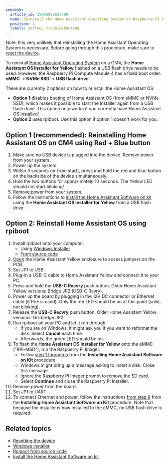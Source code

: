 ```yaml
---
zendesk:
  article_id: 25484982657309
  name: Reinstall the Home Assistant Operating System on Raspberry Pi CM4
  position: 4
  labels: yellow, troubleshooting
---
```


Note: It is very unlikely that reinstalling the Home Assistant Operating System is necessary. Before going through this procedure, make sure to [reset the device](/hc/en-us/articles/25463622043165-Resetting-the-device).

To reinstall [Home Assistant Operating System](https://www.home-assistant.io/docs/glossary/#home-assistant-operating-system) on a CM4, the **Home Assistant OS Installer for Yellow** flashed on a USB flash drive needs to be used. However, the Raspberry Pi Compute Module 4 has a fixed boot order: **eMMC** -> **NVMe SSD** -> **USB flash drive**.

There are currently 2 options on how to reinstall the Home Assistant OS:

- **Option 1** disables booting of Home Assistant OS (from eMMC or NVMe SSD), which makes it possible to start the Installer again from a USB flash drive. This option only works if you currently have Home Assistant OS installed!
- **Option 2** uses rpiboot. Use this option if option 1 doesn't work for you.

## Option 1 (recommended): Reinstalling Home Assistant OS on CM4 using Red + Blue button

1. Make sure no USB device is plugged into the device. Remove power from your system.
2. Power up the system.
3. Within 3 seconds (or from start), press and hold the red and blue button on the backside of the device simultaneously.
4. Hold the two buttons for approximately 10 seconds. The Yellow LED should not start blinking!
5. Remove power from your system.
6. Follow the instructions to [install the Home Assistant Software on kit](/hc/en-us/articles/25298668266269-Home-Assistant-Yellow-Kit-with-CM4-and-optional-NVMe) using the **Home Assistant OS Installer for Yellow** from a USB flash drive.

## Option 2: Reinstall Home Assistant OS using rpiboot

1. Install rpiboot onto your computer.
   - Using [Windows Installer](https://github.com/raspberrypi/usbboot/raw/master/win32/rpiboot_setup.exe)
   - [From source code](https://github.com/raspberrypi/usbboot?tab=readme-ov-file#building)
2. [Open](/hc/en-us/articles/25298668266269-Home-Assistant-Yellow-Kit-with-CM4-and-optional-NVMe) the Home Assistant Yellow enclosure to access jumpers on the PCB.
3. Set JP1 to USB.
4. Plug-in a USB-C cable to Home Assistant Yellow and connect it to your PC.
5. Press and hold the **USB-C Recvry** push button. Older Home Assistant Yellow versions: Bridge JP2 (USB-C Rcvry).
6. Power up the board by plugging in the 12V DC connector or Ethernet cable (if PoE is used). Only the red LED should be on at this point (solid, not blinking).
7. Release the **USB-C Recvry** push button. Older Home Assistant Yellow versions: Un-bridge JP2.
8. Run rpiboot on your PC and let it run through.
   - If you are on Windows, it might ask you if you want to reformat the disk. Select **Cancel** each time.
   - Afterwards, the green LED should be on.
9. To flash the **Home Assistant OS Installer for Yellow** onto the eMMC ("RPi-MSD"), run the Raspberry Pi Imager.
   - Follow [step 1 through 5](/hc/en-us/articles/25298668266269-Home-Assistant-Yellow-Kit-with-CM4-and-optional-NVMe) from the **Installing Home Assistant Software on Kit** procedure.
   - Windows might bring up a message asking to insert a disk. Close this message.
   - Ignore the Raspberry Pi Imager prompt to remove the SD card.
   - Select **Continue** and close the Raspberry Pi Installer.
10. Remove power from the board.
11. Set JP1 to UART.
12. To connect Ethernet and power, follow the instructions [from step 8](/hc/en-us/articles/25298668266269-Home-Assistant-Yellow-Kit-with-CM4-and-optional-NVMe) from the **Installing Home Assistant Software on Kit** procedure. Note that because the installer is now installed to the eMMC, no USB flash drive is required.

## Related topics

- [Resetting the device](/hc/en-us/articles/25463622043165-Resetting-the-device)
- [Windows Installer](https://github.com/raspberrypi/usbboot/raw/master/win32/rpiboot_setup.exe)
- [Rpiboot from source code](https://github.com/raspberrypi/usbboot?tab=readme-ov-file#building)
- [Install the Home Assistant Software on kit](/hc/en-us/articles/25298668266269-Home-Assistant-Yellow-Kit-with-CM4-and-optional-NVMe)
